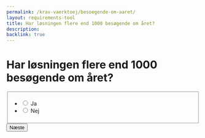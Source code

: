 ```yaml
---
permalink: /krav-vaerktoej/besoegende-om-aaret/
layout: requirements-tool
title: Har løsningen flere end 1000 besøgende om året?
description: 
backlink: true
---
```

<h1>Har løsningen flere end 1000 besøgende om året?</h1>
<form method="post" action="." id="form-Q400">
    <div class="form-group">
        <fieldset>
            <span class="form-error-message d-none" id="error-message" role="alert"></span>
            <ul class="nobullet-list">
                <li>
                    <input id="radio-yes" type="radio" name="radio" value="1" class="form-radio radio-large" />
                    <label for="radio-yes" class="">Ja</label>
                </li>
                <li>
                    <input id="radio-no" type="radio" name="radio" value="0" class="form-radio radio-large" />
                    <label for="radio-no" class="">Nej</label>
                </li>
            </ul>
        </fieldset>
    </div>
    <button type="submit" class="button button-primary mt-9">Næste</button>
</form>
